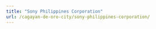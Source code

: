 ```yaml
---
title: "Sony Philippines Corporation"
url: /cagayan-de-oro-city/sony-philippines-corporation/
---
```

